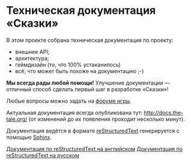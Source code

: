 
# Техническая документация «Сказки»

В этом проекте собрана техническая документация по проекту:

- внешнее API;
- архитектура;
- геймдизайн (то, что 100% устаканилось)
- всё, что может быть похоже на документацию ;-)

**Мы всегда рады любой помощи!** Улучшение документации — отличный способ сделать первый шаг в разработке «Сказки»!

Любые вопросы можно задать на [форуме игры](http://the-tale.org/forum/subcategories/28).

Актуальная документация всегда опубликована тут: http://docs.the-tale.org/ (от изменений до их появления проходит несколько минут).

Документация ведётся в формате [reStructuredText](https://ru.wikipedia.org/wiki/ReStructuredText) генерируется с помощью [Sphinx](http://www.sphinx-doc.org).

[Документация по reStructuredText на английском](http://docutils.sourceforge.net/docs/user/rst/quickref.html)
[Документация по reStructuredText на русском](https://www.komtet.ru/lib/plangs/python/vvedenie-v-rst-formatirovanie)
